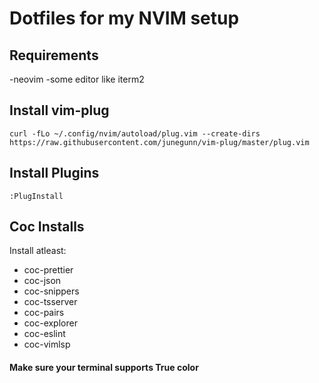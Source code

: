 # Dotfiles for my NVIM setup

## Requirements
-neovim
-some editor like iterm2

## Install vim-plug
```
curl -fLo ~/.config/nvim/autoload/plug.vim --create-dirs https://raw.githubusercontent.com/junegunn/vim-plug/master/plug.vim
```

## Install Plugins
```
:PlugInstall
```

## Coc Installs
Install atleast:
- coc-prettier
- coc-json
- coc-snippers
- coc-tsserver
- coc-pairs
- coc-explorer
- coc-eslint
- coc-vimlsp

#### Make sure your terminal supports True color

